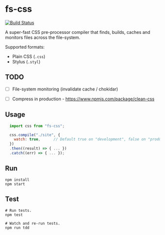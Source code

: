 # fs-css

[![Build Status](https://travis-ci.org/philcockfield/fs-css.svg?branch=master)](https://travis-ci.org/philcockfield/fs-css)

A super-fast CSS pre-processor compiler that finds, builds, caches and monitors files across the file-system.

Supported formats:
- Plain CSS (`.css`)
- Stylus (`.styl`)


## TODO
- [ ] File-system monitoring (invalidate cache / chokidar)
- [ ] Compress in production - https://www.npmjs.com/package/clean-css


## Usage
```js
  import css from "fs-css";

  css.compile("./site", {
    watch: true,      // Default true on "development", false on "production"
  })
  .then((result) => { ... })
  .catch((err) => { ... });
```




## Run
    npm install
    npm start


## Test
    # Run tests.
    npm test

    # Watch and re-run tests.
    npm run tdd
